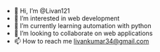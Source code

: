 - 👋 Hi, I’m @Livan121
- 👀 I’m interested in web development
- 🌱 I’m currently learning automation with python
- 💞️ I’m looking to collaborate on web applications
- 📫 How to reach me livankumar34@gmail.com


<!---
Livan121/Livan121 is a ✨ special ✨ repository because its `README.md` (this file) appears on your GitHub profile.
You can click the Preview link to take a look at your changes.
--->

